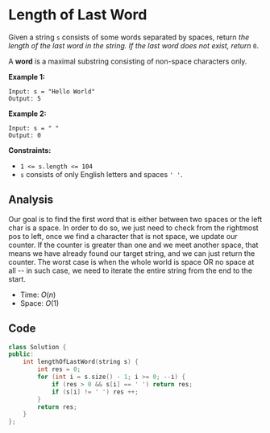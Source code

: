 # Length of Last Word

Given a string `s` consists of some words separated by spaces, return *the length of the last word in the string. If the last word does not exist, return* `0`.

A **word** is a maximal substring consisting of non-space characters only.

 

**Example 1:**

```
Input: s = "Hello World"
Output: 5
```

**Example 2:**

```
Input: s = " "
Output: 0
```

 

**Constraints:**

- `1 <= s.length <= 104`
- `s` consists of only English letters and spaces `' '`.

## Analysis

Our goal is to find the first word that is either between two spaces or the left char is a space. In order to do so, we just need to check from the rightmost pos to left, once we find a character that is not space, we update our counter. If the counter is greater than one and we meet another space, that means we have already found our target string, and we can just return the counter. The worst case is when the whole world is space OR no space at all -- in such case, we need to iterate the entire string from the end to the start.

* Time: $O(n)$
* Space: $O(1)$

## Code

```c++
class Solution {
public:
    int lengthOfLastWord(string s) {
        int res = 0;
        for (int i = s.size() - 1; i >= 0; --i) {
            if (res > 0 && s[i] == ' ') return res;
            if (s[i] != ' ') res ++;
        }
        return res;
    }
};
```

